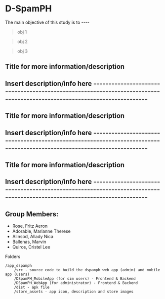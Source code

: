 # D-SpamPH

The main objective of this study is to ----

   > obj 1

   > obj 2

   > obj 3

## Title for more information/description

Insert description/info here ------------------------------------------------------------------------------------------------------------------------
-----------------------------------------------------------------------------------------------------------------------------------------------------

## Title for more information/description

Insert description/info here ------------------------------------------------------------------------------------------------------------------------
-----------------------------------------------------------------------------------------------------------------------------------------------------

## Title for more information/description

Insert description/info here ------------------------------------------------------------------------------------------------------------------------
-----------------------------------------------------------------------------------------------------------------------------------------------------

## Group Members:

- Rose, Fritz Aeron
- Adorable, Marianne Therese 
- Alinsod, Allady Nica
- Ballenas, Marvin
- Quiros, Cristel Lee


Folders

    /app_dspamph
    	/src - source code to build the dspamph web app (admin) and mobile app (users)
		/DSpamPH_MobileApp (for sim users) - Frontend & Backend 
		/DSpamPH_WebApp (for administrator) - Frontend & Backend 
		/dist - apk file
		/store_assets - app icon, description and store images
 

  
